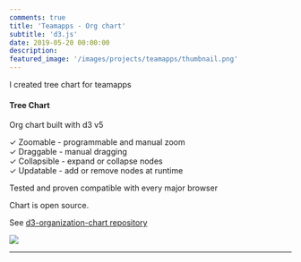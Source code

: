 ```yaml
---
comments: true
title: 'Teamapps - Org chart'
subtitle: 'd3.js'
date: 2019-05-20 00:00:00
description: 
featured_image: '/images/projects/teamapps/thumbnail.png'
---
```






I created tree chart for teamapps

#### Tree Chart 
Org chart built with d3 v5

✓ Zoomable - programmable and manual zoom   
✓ Draggable - manual dragging   
✓ Collapsible - expand or collapse nodes   
✓ Updatable   - add or remove nodes at runtime   

Tested and proven compatible with every major browser

Chart is open source.

See 
[d3-organization-chart repository](https://github.com/bumbeishvili/d3-organization-chart)


![](/images/projects/teamapps/preview.gif)

---





